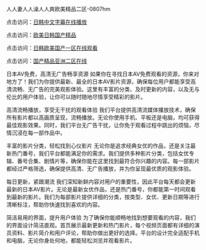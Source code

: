 人人妻人人澡人人爽欧美精品二区-0807hm

点击访问：<a href="https://heiliaozj3tjd.pages.dev">日韩中文字幕在线播放</a>

点击访问：<a href="https://gda-c7m.pages.dev/">欧美日韩国产精品</a>

点击访问：<a href="https://fdhf-454.pages.dev/">日韩欧美国产一区在线观看</a>

点击访问：<a href="https://gfd-5xg.pages.dev/">国产精品亚洲二区在线</a>


日本AV免费，高清无广告畅享资源
如果你在寻找日本AV免费观看的资源，你来对地方了！我们为你提供最新、最全的日本AV影片资源，确保每位用户都能享受高清流畅、无广告的完美观影体验。这里有丰富的分类、及时更新的内容，以及无与伦比的用户体验，让你可以随时随地尽情享受精彩的影片。

高清流畅播放，享受无干扰的观看体验
我们平台提供高清流媒体播放技术，确保所有影片都以高画质呈现，流畅播放。无论你使用手机、平板还是电脑，均可获得最佳观影效果。同时，我们平台无广告干扰，让你免于观看过程中跳出的烦恼，尽情沉浸在每一部作品中。

丰富的影片分类，轻松找到心仪影片
无论你是追求经典女优的作品，还是关注最新热门番号，我们平台都能满足你的需求。我们提供多种影片分类，包括女优专辑、番号合集、剧情片等，确保你能在这里找到最符合你兴趣的内容。每一部影片都经过严格筛选，确保提供高清、无广告播放，并为你呈现最优质的观影体验。

每日更新，紧跟潮流
我们深知新鲜内容对用户的重要性，因此平台每天都会更新最新的日本AV影片。无论是最新女优作品，还是热门番号，你都能第一时间观看到最新的影片。我们为每部影片提供详细的分类，按类型、女优、更新日期等进行清晰标注，帮助你快速找到喜欢的内容。

简洁易用的界面，提升用户体验
为了确保你能顺畅地找到想要观看的内容，我们的界面设计简洁直观。首页展示最新更新和热门影片，每个视频页面都有详细的演员资料、影片简介和用户评论，帮助你做出更好的选择。平台的设计完全适配手机和电脑，无论你身处何地，都能轻松浏览并观看影片。


<span style="display:none;">[Canonical link](https://github.com/hdd452/83256 ）</span>
